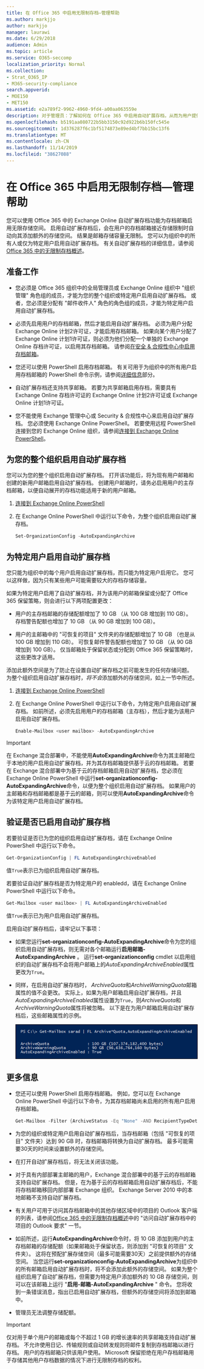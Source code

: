 ```yaml
---
title: 在 Office 365 中启用无限制存档—管理帮助
ms.author: markjjo
author: markjjo
manager: laurawi
ms.date: 6/29/2018
audience: Admin
ms.topic: article
ms.service: O365-seccomp
localization_priority: Normal
ms.collection:
- Strat_O365_IP
- M365-security-compliance
search.appverid:
- MOE150
- MET150
ms.assetid: e2a789f2-9962-4960-9fd4-a00aa063559e
description: 对于管理员：了解如何在 Office 365 中启用自动扩展存档，从而为用户提供对其 Exchange Online 邮箱的无限制存储。 您可以为整个组织或仅为特定用户启用自动扩展存档。
ms.openlocfilehash: b5191aa080722b5bb3150c92d922b6b150fc545e
ms.sourcegitcommit: 1d376287f6c1bf5174873e89ed4bf7bb15bc13f6
ms.translationtype: MT
ms.contentlocale: zh-CN
ms.lasthandoff: 11/14/2019
ms.locfileid: "38627088"
---
```

# <a name="enable-unlimited-archiving-in-office-365--admin-help"></a>在 Office 365 中启用无限制存档—管理帮助

您可以使用 Office 365 中的 Exchange Online 自动扩展存档功能为存档邮箱启用无限存储空间。 启用自动扩展存档后，会在用户的存档邮箱接近存储限制时自动向其添加额外的存储空间。 结果是邮箱存储容量无限制。 您可以为组织中的所有人或仅为特定用户启用自动扩展存档。 有关自动扩展存档的详细信息，请参阅[Office 365 中的无限制存档概述](unlimited-archiving.md)。

## <a name="before-you-begin"></a>准备工作

- 您必须是 Office 365 组织中的全局管理员或 Exchange Online 组织中 "组织管理" 角色组的成员，才能为您的整个组织或特定用户启用自动扩展存档。 或者，您必须是分配有 "邮件收件人" 角色的角色组的成员，才能为特定用户启用自动扩展存档。
    
- 必须先启用用户的存档邮箱，然后才能启用自动扩展存档。 必须为用户分配 Exchange Online 计划2许可证，才能启用存档邮箱。 如果向某个用户分配了 Exchange Online 计划1许可证，则必须为他们分配一个单独的 Exchange Online 存档许可证，以启用其存档邮箱。 请参阅[在安全 & 合规性中心中启用存档邮箱](enable-archive-mailboxes.md)。
    
- 您还可以使用 PowerShell 启用存档邮箱。 有关可用于为组织中的所有用户启用存档邮箱的 PowerShell 命令示例，请参阅[详细信息](#more-information)部分。 
    
- 自动扩展存档还支持共享邮箱。 若要为共享邮箱启用存档，需要具有 Exchange Online 存档许可证的 Exchange Online 计划2许可证或 Exchange Online 计划1许可证。
    
- 您不能使用 Exchange 管理中心或 Security & 合规性中心来启用自动扩展存档。 您必须使用 Exchange Online PowerShell。 若要使用远程 PowerShell 连接到您的 Exchange Online 组织，请参阅[连接到 Exchange Online PowerShell](https://go.microsoft.com/fwlink/p/?linkid=396554)。
    
  
## <a name="enable-auto-expanding-archiving-for-your-entire-organization"></a>为您的整个组织启用自动扩展存档

您可以为您的整个组织启用自动扩展存档。 打开该功能后，将为现有用户邮箱和创建的新用户邮箱启用自动扩展存档。 创建用户邮箱时，请务必启用用户的主存档邮箱，以便自动展开的存档功能适用于新的用户邮箱。
  
1. [连接到 Exchange Online PowerShell](https://go.microsoft.com/fwlink/p/?linkid=396554)
    
2. 在 Exchange Online PowerShell 中运行以下命令，为整个组织启用自动扩展存档。

    ```powershell
    Set-OrganizationConfig -AutoExpandingArchive
    ```

## <a name="enable-auto-expanding-archiving-for-specific-users"></a>为特定用户启用自动扩展存档

您只能为组织中的每个用户启用自动扩展存档，而只能为特定用户启用它。 您可以这样做，因为只有某些用户可能需要较大的存档存储容量。
  
如果为特定用户启用了自动扩展存档，并为该用户的邮箱保留或分配了 Office 365 保留策略，则会进行以下两项配置更改：
  
- 用户的主存档邮箱的存储配额增加了 10 GB （从 100 GB 增加到 110 GB）。 存档警告配额也增加了 10 GB （从 90 GB 增加到 100 GB）。
    
- 用户的主邮箱中的 "可恢复的项目" 文件夹的存储配额增加了 10 GB （也是从 100 GB 增加到 110 GB）。 可恢复邮件警告配额也增加了 10 GB （从 90 GB 增加到 100 GB）。 仅当邮箱处于保留状态或分配到 Office 365 保留策略时，这些更改才适用。
    
添加此额外空间是为了防止在设置自动扩展存档之前可能发生的任何存储问题。 为整个组织启用自动扩展存档时，*将不会*添加额外的存储空间，如上一节中所述。 
  
1. [连接到 Exchange Online PowerShell](https://go.microsoft.com/fwlink/p/?linkid=396554)
    
2. 在 Exchange Online PowerShell 中运行以下命令，为特定用户启用自动扩展存档。 如前所述，必须先启用用户的存档邮箱（主存档），然后才能为该用户启用自动扩展存档。
    
    ```powershell
    Enable-Mailbox <user mailbox> -AutoExpandingArchive
    ```


> [!IMPORTANT]
> 在 Exchange 混合部署中，不能使用**AutoExpandingArchive**命令为其主邮箱位于本地的用户启用自动扩展存档，并为其存档邮箱提供基于云的存档邮箱。 若要在 Exchange 混合部署中为基于云的存档邮箱启用自动扩展存档，您必须在 Exchange Online PowerShell 中运行**set-organizationconfig-AutoExpandingArchive**命令，以便为整个组织启用自动扩展存档。 如果用户的主邮箱和存档邮箱都是基于云的邮箱，则可以使用**AutoExpandingArchive**命令为该特定用户启用自动扩展存档。 
  
## <a name="verify-that-auto-expanding-archiving-is-enabled"></a>验证是否已启用自动扩展存档

若要验证是否已为您的组织启用自动扩展存档，请在 Exchange Online PowerShell 中运行以下命令。

```powershell
Get-OrganizationConfig | FL AutoExpandingArchiveEnabled
```

值`True`表示已为组织启用自动扩展存档。 
  
若要验证自动扩展存档是否为特定用户的 enabledd，请在 Exchange Online PowerShell 中运行以下命令。
  
```powershell
Get-Mailbox <user mailbox> | FL AutoExpandingArchiveEnabled
```

值`True`表示已为用户启用自动扩展存档。 
  
启用自动扩展存档后，请牢记以下事项：
  
- 如果您运行**set-organizationconfig-AutoExpandingArchive**命令为您的组织启用自动扩展存档，则无需对各个邮箱运行**启用邮箱-AutoExpandingArchive** 。 运行**set-organizationconfig** cmdlet 以启用组织的自动扩展存档不会将用户邮箱上的*AutoExpandingArchiveEnabled*属性更改为`True`。
    
- 同样，在启用自动扩展存档时， *ArchiveQuota*和*ArchiveWarningQuota*邮箱属性的值不会更改。 实际上，如果为用户邮箱启用自动扩展存档，并且*AutoExpandingArchiveEnabled*属性设置为`True`，则*ArchiveQuota*和*ArchiveWarningQuota*属性将被忽略。 以下是在为用户邮箱启用自动扩展存档后，这些邮箱属性的示例。 
    
    ![启用自动扩展存档后，ArchiveQuota 和 ArchiveWarningQuota 属性将被忽略](media/6a1c1b69-5c4c-4267-aac8-53577667f03e.png)

  
## <a name="more-information"></a>更多信息

- 您还可以使用 PowerShell 启用存档邮箱。 例如，您可以在 Exchange Online PowerShell 中运行以下命令，为其存档邮箱尚未启用的所有用户启用存档邮箱。

    ```powershell
    Get-Mailbox -Filter {ArchiveStatus -Eq "None" -AND RecipientTypeDetails -eq "UserMailbox"} | Enable-Mailbox -Archive
    ```

- 为您的组织或特定用户启用自动扩展存档后，当存档邮箱（包括 "可恢复的项目" 文件夹）达到 90 GB 时，存档邮箱将转换为自动扩展存档。 最多可能需要30天的时间来设置额外的存储空间。
    
- 在打开自动扩展存档后，将无法关闭该功能。
    
- 对于具有内部部署主邮箱的用户，Exchange 混合部署中的基于云的存档邮箱支持自动扩展存档。 但是，在为基于云的存档邮箱启用自动扩展存档后，不能将存档邮箱移回内部部署 Exchange 组织。 Exchange Server 2010 中的本地邮箱不支持自动扩展存档。
    
- 有关用户可用于访问其存档邮箱中的其他存储区域中的项目的 Outlook 客户端的列表，请参阅[Office 365 中的无限制存档概述](unlimited-archiving.md#outlook-requirements-for-accessing-items-in-an-auto-expanded-archive)中的 "访问自动扩展存档中的项目的 Outlook 要求" 一节。
    
- 如前所述，运行**AutoExpandingArchive**命令时，将 10 GB 添加到用户的主存档邮箱的存储配额（如果邮箱处于保留状态，则添加到 "可恢复的项目" 文件夹）。 这将在预配扩展存储空间（最多可能需要30天）之前提供额外的存储空间。 当您运行**set-organizationconfig-AutoExpandingArchive**为组织中的所有邮箱启用自动扩展存档时，将不会添加此额外的存储空间。 如果为整个组织启用了自动扩展存档，但需要为特定用户添加额外的 10 GB 存储空间，则可以在该邮箱上运行 "**启用-邮箱-AutoExpandingArchive** " 命令。 您将收到一条错误消息，指出已启用自动扩展存档，但额外的存储空间将添加到邮箱中。 

- 管理员无法调整存储配额。

> [!IMPORTANT]
> 仅对用于单个用户的邮箱或每个不超过 1 GB 的增长速率的共享邮箱支持自动扩展存档。 不允许使用日记、传输规则或自动转发规则将邮件复制到存档邮箱以进行存档。 用户的存档邮箱只供该用户使用。 Microsoft 保留拒绝在用户存档邮箱用于存储其他用户存档数据的情况下进行无限制存档的权利。
